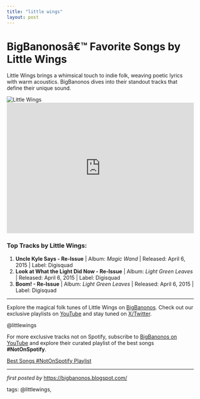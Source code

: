 ```yaml
---
title: "little wings"
layout: post
---
```

<!-- Title of the Post -->
<h1>BigBanonosâ€™ Favorite Songs by Little Wings</h1> <!-- Introductory Text -->
<p>Little Wings brings a whimsical touch to indie folk, weaving poetic lyrics with warm acoustics. BigBanonos dives into their standout tracks that define their unique sound.</p> <!-- Featured Image -->
<div> <img src="https://i.scdn.co/image/ab67616d0000b27300a0460da4b5c58b358da7a7" alt="Little Wings">
</div> <!-- Spotify Embed -->
<div> <iframe src="https://open.spotify.com/embed/playlist/7e17WmdrHSmGGCkPLhlP8A?utm_source=generator" width="100%" height="352" frameBorder="0" allowfullscreen="" allow="autoplay; clipboard-write; encrypted-media; fullscreen; picture-in-picture" loading="lazy"></iframe>
</div> <!-- Song Information -->
<h3>Top Tracks by Little Wings:</h3>
<ol> <li><strong>Uncle Kyle Says - Re-Issue</strong> | Album: <em>Magic Wand</em> | Released: April 6, 2015 | Label: Digisquad</li> <li><strong>Look at What the Light Did Now - Re-Issue</strong> | Album: <em>Light Green Leaves</em> | Released: April 6, 2015 | Label: Digisquad</li> <li><strong>Boom! - Re-Issue</strong> | Album: <em>Light Green Leaves</em> | Released: April 6, 2015 | Label: Digisquad</li>
</ol> <!-- Footer Links -->
<hr />
<p>Explore the magical folk tunes of Little Wings on <a href="https://bigbanonos.blogspot.com/" target="_blank">BigBanonos</a>. Check out our exclusive playlists on <a href="https://www.youtube.com/@BigBanonos" target="_blank">YouTube</a> and stay tuned on <a href="https://x.com/bigbanonos" target="_blank">X/Twitter</a>.</p> <!-- Tags -->
<p>@littlewings</p>


<!--Subscribe and Playlist Links-->
<div>
    <p>For more exclusive tracks not on Spotify, subscribe to <a href="https://www.youtube.com/@BigBanonos" target="_blank">BigBanonos on YouTube</a> and explore their curated playlist of the best songs <strong>#NotOnSpotify</strong>.</p>
    <p><a href="https://www.youtube.com/playlist?list=PLtuNtuTatqI0kFahUCbtbfenC_ET5O_tr" target="_blank">Best Songs #NotOnSpotify Playlist<br /></a></p></div>

<hr />

<p><em>first posted by</em> <a href="https://bigbanonos.blogspot.com/" rel="noopener" target="_new">https://bigbanonos.blogspot.com/</a></p>

<p>tags: @littlewings,</p>

